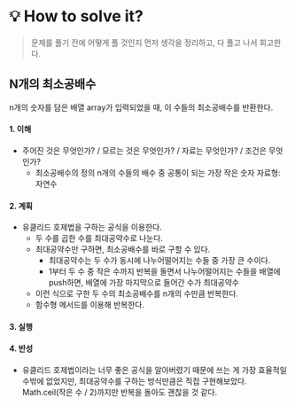 
# 💡 How to solve it?
> 문제를 풀기 전에 어떻게 풀 것인지 먼저 생각을 정리하고, 다 풀고 나서 회고한다.

## N개의 최소공배수
n개의 숫자를 담은 배열 array가 입력되었을 때, 이 수들의 최소공배수를 반환한다.

#### 1. 이해
- 주어진 것은 무엇인가? / 모르는 것은 무엇인가? / 자료는 무엇인가? / 조건은 무엇인가?
  - 최소공배수의 정의
    n개의 수들의 배수 중 공통이 되는 가장 작은 숫자
    자료형: 자연수

#### 2. 계획
- 유클리드 호제법을 구하는 공식을 이용한다.
  - 두 수를 곱한 수를 최대공약수로 나눈다.
  - 최대공약수만 구하면, 최소공배수를 바로 구할 수 있다.
    - 최대공약수는 두 수가 동시에 나누어떨어지는 수들 중 가장 큰 수이다.
    - 1부터 두 수 중 작은 수까지 반복을 돌면서 나누어떨어지는 수들을 배열에 push하면,
      배열에 가장 마지막으로 들어간 수가 최대공약수
  - 이런 식으로 구한 두 수의 최소공배수를 n개의 수만큼 반복한다.
  - 함수형 메서드를 이용해 반복한다.

#### 3. 실행
  
  
#### 4. 반성
- 유클리드 호제법이라는 너무 좋은 공식을 알아버렸기 때문에
  쓰는 게 가장 효율적일 수밖에 없었지만,
  최대공약수를 구하는 방식만큼은 직접 구현해보았다.
  Math.ceil(작은 수 / 2)까지만 반복을 돌아도 괜찮을 것 같다.
